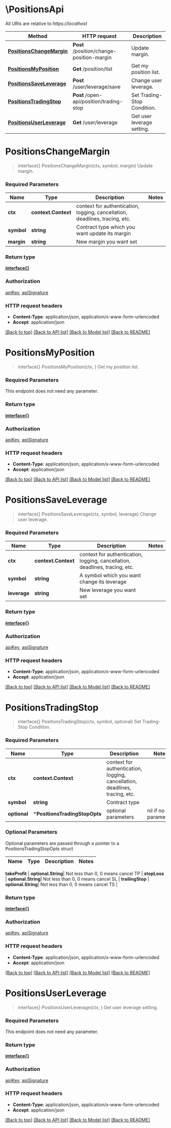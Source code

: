 # \PositionsApi

All URIs are relative to *https://localhost*

Method | HTTP request | Description
------------- | ------------- | -------------
[**PositionsChangeMargin**](PositionsApi.md#PositionsChangeMargin) | **Post** /position/change-position-margin | Update margin.
[**PositionsMyPosition**](PositionsApi.md#PositionsMyPosition) | **Get** /position/list | Get my position list.
[**PositionsSaveLeverage**](PositionsApi.md#PositionsSaveLeverage) | **Post** /user/leverage/save | Change user leverage.
[**PositionsTradingStop**](PositionsApi.md#PositionsTradingStop) | **Post** /open-api/position/trading-stop | Set Trading-Stop Condition.
[**PositionsUserLeverage**](PositionsApi.md#PositionsUserLeverage) | **Get** /user/leverage | Get user leverage setting.


# **PositionsChangeMargin**
> interface{} PositionsChangeMargin(ctx, symbol, margin)
Update margin.

### Required Parameters

Name | Type | Description  | Notes
------------- | ------------- | ------------- | -------------
 **ctx** | **context.Context** | context for authentication, logging, cancellation, deadlines, tracing, etc.
  **symbol** | **string**| Contract type which you want update its margin | 
  **margin** | **string**| New margin you want set | 

### Return type

[**interface{}**](interface{}.md)

### Authorization

[apiKey](../README.md#apiKey), [apiSignature](../README.md#apiSignature)

### HTTP request headers

 - **Content-Type**: application/json, application/x-www-form-urlencoded
 - **Accept**: application/json

[[Back to top]](#) [[Back to API list]](../README.md#documentation-for-api-endpoints) [[Back to Model list]](../README.md#documentation-for-models) [[Back to README]](../README.md)

# **PositionsMyPosition**
> interface{} PositionsMyPosition(ctx, )
Get my position list.

### Required Parameters
This endpoint does not need any parameter.

### Return type

[**interface{}**](interface{}.md)

### Authorization

[apiKey](../README.md#apiKey), [apiSignature](../README.md#apiSignature)

### HTTP request headers

 - **Content-Type**: application/json, application/x-www-form-urlencoded
 - **Accept**: application/json

[[Back to top]](#) [[Back to API list]](../README.md#documentation-for-api-endpoints) [[Back to Model list]](../README.md#documentation-for-models) [[Back to README]](../README.md)

# **PositionsSaveLeverage**
> interface{} PositionsSaveLeverage(ctx, symbol, leverage)
Change user leverage.

### Required Parameters

Name | Type | Description  | Notes
------------- | ------------- | ------------- | -------------
 **ctx** | **context.Context** | context for authentication, logging, cancellation, deadlines, tracing, etc.
  **symbol** | **string**| A symbol which you want change its leverage | 
  **leverage** | **string**| New leverage you want set | 

### Return type

[**interface{}**](interface{}.md)

### Authorization

[apiKey](../README.md#apiKey), [apiSignature](../README.md#apiSignature)

### HTTP request headers

 - **Content-Type**: application/json, application/x-www-form-urlencoded
 - **Accept**: application/json

[[Back to top]](#) [[Back to API list]](../README.md#documentation-for-api-endpoints) [[Back to Model list]](../README.md#documentation-for-models) [[Back to README]](../README.md)

# **PositionsTradingStop**
> interface{} PositionsTradingStop(ctx, symbol, optional)
Set Trading-Stop Condition.

### Required Parameters

Name | Type | Description  | Notes
------------- | ------------- | ------------- | -------------
 **ctx** | **context.Context** | context for authentication, logging, cancellation, deadlines, tracing, etc.
  **symbol** | **string**| Contract type | 
 **optional** | ***PositionsTradingStopOpts** | optional parameters | nil if no parameters

### Optional Parameters
Optional parameters are passed through a pointer to a PositionsTradingStopOpts struct

Name | Type | Description  | Notes
------------- | ------------- | ------------- | -------------

 **takeProfit** | **optional.String**| Not less than 0, 0 means cancel TP | 
 **stopLoss** | **optional.String**| Not less than 0, 0 means cancel SL | 
 **trailingStop** | **optional.String**| Not less than 0, 0 means cancel TS | 

### Return type

[**interface{}**](interface{}.md)

### Authorization

[apiKey](../README.md#apiKey), [apiSignature](../README.md#apiSignature)

### HTTP request headers

 - **Content-Type**: application/json, application/x-www-form-urlencoded
 - **Accept**: application/json

[[Back to top]](#) [[Back to API list]](../README.md#documentation-for-api-endpoints) [[Back to Model list]](../README.md#documentation-for-models) [[Back to README]](../README.md)

# **PositionsUserLeverage**
> interface{} PositionsUserLeverage(ctx, )
Get user leverage setting.

### Required Parameters
This endpoint does not need any parameter.

### Return type

[**interface{}**](interface{}.md)

### Authorization

[apiKey](../README.md#apiKey), [apiSignature](../README.md#apiSignature)

### HTTP request headers

 - **Content-Type**: application/json, application/x-www-form-urlencoded
 - **Accept**: application/json

[[Back to top]](#) [[Back to API list]](../README.md#documentation-for-api-endpoints) [[Back to Model list]](../README.md#documentation-for-models) [[Back to README]](../README.md)

